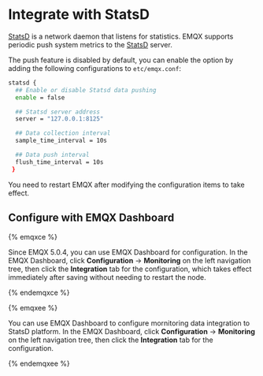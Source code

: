 # Integrate with StatsD

[StatsD](https://github.com/statsd/statsd) is a network daemon that listens for statistics. EMQX supports periodic push system metrics to the [StatsD](https://github.com/statsd/statsd) server. 

The push feature is disabled by default, you can enable the option by adding the following configurations to `etc/emqx.conf`:

```bash
statsd {
  ## Enable or disable Statsd data pushing
  enable = false

  ## Statsd server address
  server = "127.0.0.1:8125"

  ## Data collection interval
  sample_time_interval = 10s

  ## Data push interval
  flush_time_interval = 10s
 }

```

You need to restart EMQX after modifying the configuration items to take effect.

## Configure with EMQX Dashboard

{% emqxce %}

Since EMQX 5.0.4, you can use EMQX Dashboard for configuration. In the EMQX Dashboard, click **Configuration** -> **Monitoring** on the left navigation tree, then click the **Integration** tab for the configuration, which takes effect immediately after saving without needing to restart the node.

{% endemqxce %}

{% emqxee %}

You can use EMQX Dashboard to configure mornitoring data integration to StatsD platform. In the EMQX Dashboard, click **Configuration** -> **Monitoring** on the left navigation tree, then click the **Integration** tab for the configuration.

{% endemqxee %}

